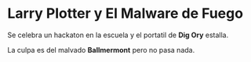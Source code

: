 # Larry Plotter y El Malware de Fuego

Se celebra un hackaton en la escuela y el portatil de **Dig Ory** estalla.

La culpa es del malvado **Ballmermont** pero no pasa nada.

